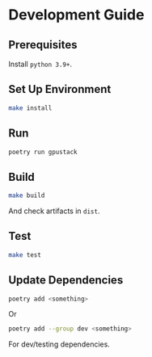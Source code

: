 # Development Guide

## Prerequisites

Install `python 3.9+`.

## Set Up Environment

```bash
make install
```

## Run

```bash
poetry run gpustack
```

## Build

```bash
make build
```

And check artifacts in `dist`.

## Test

```bash
make test
```

## Update Dependencies

```bash
poetry add <something>
```

Or

```bash
poetry add --group dev <something>
```

For dev/testing dependencies.
